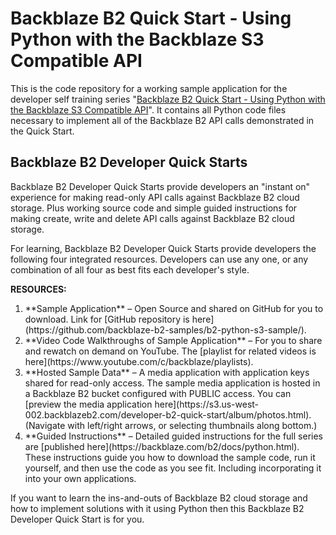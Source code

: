 # Backblaze B2 Quick Start - Using Python with the Backblaze S3 Compatible API 
This is the code repository for a working sample application for the developer self training series "[Backblaze B2 Quick Start - Using Python with the Backblaze S3 Compatible API](https://backblaze.com/b2/docs/python.html)". It contains all Python code files necessary to implement all of the Backblaze B2 API calls demonstrated in the Quick Start.
## Backblaze B2 Developer Quick Starts
Backblaze B2 Developer Quick Starts provide developers an "instant on" experience for making read-only API calls against Backblaze B2 cloud storage. Plus working source code and simple guided instructions for making create, write and delete API calls against Backblaze B2 cloud storage.   

For learning, Backblaze B2 Developer Quick Starts provide developers the following four integrated resources.  Developers can use any one, or any combination of all four as best fits each developer's style. 

**RESOURCES:**
<OL>
<LI>**Sample Application** – Open Source and shared on GitHub for you to download.  Link for [GitHub repository is here](https://github.com/backblaze-b2-samples/b2-python-s3-sample/). </LI>
<LI>**Video Code Walkthroughs of Sample Application** – For you to share and rewatch on demand on YouTube. The [playlist for related videos is here](https://www.youtube.com/c/backblaze/playlists).</LI>
<LI>**Hosted Sample Data** –  A media application with application keys shared for read-only access. The sample media application is hosted in a  Backblaze B2 bucket configured with PUBLIC access.  You can [preview the media application here](https://s3.us-west-002.backblazeb2.com/developer-b2-quick-start/album/photos.html). (Navigate with left/right arrows, or selecting thumbnails along bottom.)</LI>
<LI>**Guided Instructions** – Detailed guided instructions for the full series are [published here](https://backblaze.com/b2/docs/python.html). These instructions guide you how to download the sample code, run it yourself, and then use the code as you see fit. Including incorporating it into your own applications.</LI>
</OL>

If you want to learn the ins-and-outs of Backblaze B2 cloud storage and how to implement solutions with it using Python then this Backblaze B2 Developer Quick Start is for you.  

